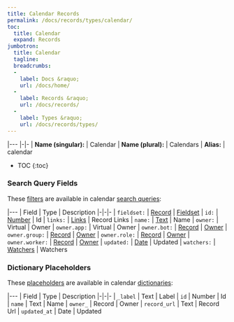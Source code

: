 ```yaml
---
title: Calendar Records
permalink: /docs/records/types/calendar/
toc:
  title: Calendar
  expand: Records
jumbotron:
  title: Calendar
  tagline: 
  breadcrumbs:
  -
    label: Docs &raquo;
    url: /docs/home/
  -
    label: Records &raquo;
    url: /docs/records/
  -
    label: Types &raquo;
    url: /docs/records/types/
---
```


|---
|-|-
| **Name (singular):** | Calendar
| **Name (plural):** | Calendars
| **Alias:** | calendar

* TOC
{:toc}

### Search Query Fields

These [filters](/docs/search/filters/) are available in calendar [search queries](/docs/search/):

|---
| Field | Type | Description
|-|-|-
| `fieldset:` | [Record](/docs/search/deep-search/) | [Fieldset](/docs/records/types/custom_fieldset/)
| `id:` | [Number](/docs/search/filters/numbers/) | Id
| `links:` | [Links](/docs/search/filters/links/) | Record Links
| `name:` | [Text](/docs/search/filters/text/) | Name
| `owner:` | Virtual | Owner
| `owner.app:` | Virtual | Owner
| `owner.bot:` | [Record](/docs/search/deep-search/) | [Owner](/docs/records/types/bot/)
| `owner.group:` | [Record](/docs/search/deep-search/) | [Owner](/docs/records/types/group/)
| `owner.role:` | [Record](/docs/search/deep-search/) | [Owner](/docs/records/types/role/)
| `owner.worker:` | [Record](/docs/search/deep-search/) | [Owner](/docs/records/types/worker/)
| `updated:` | [Date](/docs/search/filters/dates/) | Updated
| `watchers:` | [Watchers](/docs/search/filters/watchers/) | Watchers

### Dictionary Placeholders

These [placeholders](/docs/bots/scripting/placeholders/) are available in calendar [dictionaries](/docs/bots/behaviors/dictionaries/):

|---
| Field | Type | Description
|-|-|-
| `_label` | Text | Label
| `id` | Number | Id
| `name` | Text | Name
| `owner_` | Record | Owner
| `record_url` | Text | Record Url
| `updated_at` | Date | Updated
